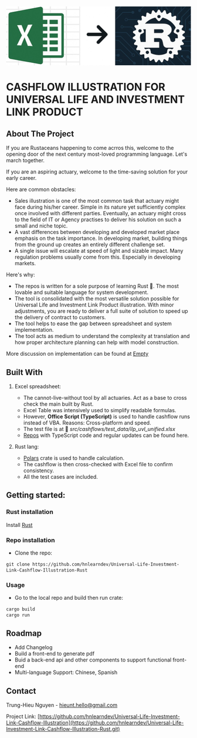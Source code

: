 ![Excek to Rust](img/XLSXToRust1.jpeg)

# CASHFLOW ILLUSTRATION FOR UNIVERSAL LIFE AND INVESTMENT LINK PRODUCT

## About The Project

If you are Rustaceans happening to come acrros this, welcome to the opening door of the next century most-loved programming language. Let's march together.

If you are an aspiring actuary, welcome to the time-saving solution for your early career.

Here are common obstacles:

- Sales illustration is one of the most common task that actuary might face during his/her career. Simple in its nature yet sufficiently complex once involved with different parties. Eventually, an actuary might cross to the field of IT or Agency practises to deliver his solution on such a small and niche topic.
- A vast differences between developing and developed market place emphasis on the task importance. In developing market, building things from the ground up creates an entirely different challenge set.
- A single issue will escalate at speed of light and sizable impact. Many regulation problems usually come from this. Especially in developing markets.

Here's why:
- The repos is written for a sole purpose of learning Rust 🦀. The most lovable and suitable language for system development.
- The tool is consolidated with the most versatile solution possible for Universal Life and Investment Link Product illustration. With minor adjustments, you are ready to deliver a full suite of solution to speed up the delivery of contract to customers.
- The tool helps to ease the gap between spreadsheet and system implementation.
- The tool acts as medium to understand the complexity at translation and how proper architecture planning can help with model construction.

More discussion on implementation can be found at [Empty]()

## Built With

1. Excel spreadsheet:
   - The cannot-live-without tool by all actuaries. Act as a base to cross check the main built by Rust.
   - Excel Table was intensively used to simplify readable formulas.
   - However, **Office Script (TypeScript)** is used to handle cashflow runs instead of VBA. Reasons: Cross-platform and speed.
   - The test file is at 📁 _src/cashflows/test_data/ilp_uvl_unified.xlsx_
   - [Repos](https://github.com/hnlearndev/Universal-Life-Investment-Link-Cashflow-Illustration-Excel-SpreadSheet) with TypeScript code and regular updates can be found here.

2. Rust lang:
   - [Polars](https://pola.rs/) crate is used to handle calculation.
   - The cashflow is then cross-checked with Excel file to confirm consistency.
   - All the test cases are included.

## Getting started:

### Rust installation
Install [Rust](https://www.rust-lang.org/)

### Repo installation
- Clone the repo:
```shell
git clone https://github.com/hnlearndev/Universal-Life-Investment-Link-Cashflow-Illustration-Rust
```

### Usage
- Go to the local repo and build then run crate:
```shell
cargo build
cargo run
```

## Roadmap
- Add Changelog
- Build a front-end to generate pdf
- Buid a back-end api and other components to support functional front-end
- Multi-language Support: Chinese, Spanish

## Contact

Trung-Hieu Nguyen - hieunt.hello@gmail.com

Project Link: [https://github.com/hnlearndev/Universal-Life-Investment-Link-Cashflow-Illustration](https://github.com/hnlearndev/Universal-Life-Investment-Link-Cashflow-Illustration-Rust.git)
